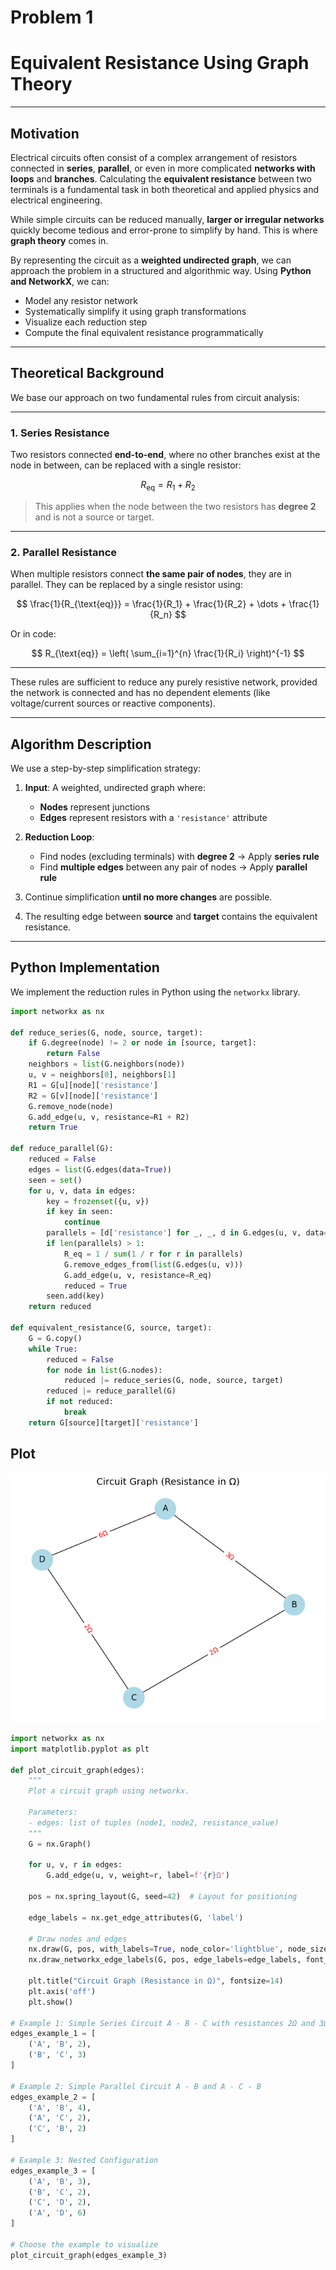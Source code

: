 # Problem 1
#  Equivalent Resistance Using Graph Theory

---

## Motivation

Electrical circuits often consist of a complex arrangement of resistors connected in **series**, **parallel**, or even in more complicated **networks with loops** and **branches**. Calculating the **equivalent resistance** between two terminals is a fundamental task in both theoretical and applied physics and electrical engineering.

While simple circuits can be reduced manually, **larger or irregular networks** quickly become tedious and error-prone to simplify by hand. This is where **graph theory** comes in.

By representing the circuit as a **weighted undirected graph**, we can approach the problem in a structured and algorithmic way. Using **Python and NetworkX**, we can:

- Model any resistor network
- Systematically simplify it using graph transformations
- Visualize each reduction step
- Compute the final equivalent resistance programmatically

---

## Theoretical Background

We base our approach on two fundamental rules from circuit analysis:

---

### 1. Series Resistance

Two resistors connected **end-to-end**, where no other branches exist at the node in between, can be replaced with a single resistor:

$$
R_{\text{eq}} = R_1 + R_2
$$

> This applies when the node between the two resistors has **degree 2** and is not a source or target.

---

### 2. Parallel Resistance

When multiple resistors connect **the same pair of nodes**, they are in parallel. They can be replaced by a single resistor using:

$$
\frac{1}{R_{\text{eq}}} = \frac{1}{R_1} + \frac{1}{R_2} + \dots + \frac{1}{R_n}
$$

Or in code:

$$
R_{\text{eq}} = \left( \sum_{i=1}^{n} \frac{1}{R_i} \right)^{-1}
$$

---

These rules are sufficient to reduce any purely resistive network, provided the network is connected and has no dependent elements (like voltage/current sources or reactive components).

---

## Algorithm Description

We use a step-by-step simplification strategy:

1. **Input**: A weighted, undirected graph where:
   - **Nodes** represent junctions
   - **Edges** represent resistors with a `'resistance'` attribute

2. **Reduction Loop**:
   - Find nodes (excluding terminals) with **degree 2** → Apply **series rule**
   - Find **multiple edges** between any pair of nodes → Apply **parallel rule**

3. Continue simplification **until no more changes** are possible.

4. The resulting edge between **source** and **target** contains the equivalent resistance.

---

##  Python Implementation

We implement the reduction rules in Python using the `networkx` library.

```python
import networkx as nx

def reduce_series(G, node, source, target):
    if G.degree(node) != 2 or node in [source, target]:
        return False
    neighbors = list(G.neighbors(node))
    u, v = neighbors[0], neighbors[1]
    R1 = G[u][node]['resistance']
    R2 = G[v][node]['resistance']
    G.remove_node(node)
    G.add_edge(u, v, resistance=R1 + R2)
    return True

def reduce_parallel(G):
    reduced = False
    edges = list(G.edges(data=True))
    seen = set()
    for u, v, data in edges:
        key = frozenset({u, v})
        if key in seen:
            continue
        parallels = [d['resistance'] for _, _, d in G.edges(u, v, data=True)]
        if len(parallels) > 1:
            R_eq = 1 / sum(1 / r for r in parallels)
            G.remove_edges_from(list(G.edges(u, v)))
            G.add_edge(u, v, resistance=R_eq)
            reduced = True
        seen.add(key)
    return reduced

def equivalent_resistance(G, source, target):
    G = G.copy()
    while True:
        reduced = False
        for node in list(G.nodes):
            reduced |= reduce_series(G, node, source, target)
        reduced |= reduce_parallel(G)
        if not reduced:
            break
    return G[source][target]['resistance']
```
## Plot

![](6.png)
```python
import networkx as nx
import matplotlib.pyplot as plt

def plot_circuit_graph(edges):
    """
    Plot a circuit graph using networkx.
    
    Parameters:
    - edges: list of tuples (node1, node2, resistance_value)
    """
    G = nx.Graph()
    
    for u, v, r in edges:
        G.add_edge(u, v, weight=r, label=f'{r}Ω')
    
    pos = nx.spring_layout(G, seed=42)  # Layout for positioning

    edge_labels = nx.get_edge_attributes(G, 'label')
    
    # Draw nodes and edges
    nx.draw(G, pos, with_labels=True, node_color='lightblue', node_size=1000, font_size=12)
    nx.draw_networkx_edge_labels(G, pos, edge_labels=edge_labels, font_color='red')
    
    plt.title("Circuit Graph (Resistance in Ω)", fontsize=14)
    plt.axis('off')
    plt.show()

# Example 1: Simple Series Circuit A - B - C with resistances 2Ω and 3Ω
edges_example_1 = [
    ('A', 'B', 2),
    ('B', 'C', 3)
]

# Example 2: Simple Parallel Circuit A - B and A - C - B
edges_example_2 = [
    ('A', 'B', 4),
    ('A', 'C', 2),
    ('C', 'B', 2)
]

# Example 3: Nested Configuration
edges_example_3 = [
    ('A', 'B', 3),
    ('B', 'C', 2),
    ('C', 'D', 2),
    ('A', 'D', 6)
]

# Choose the example to visualize
plot_circuit_graph(edges_example_3)
```
